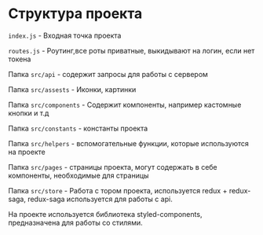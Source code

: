 # Структура проекта

`index.js` - Входная точка проекта

`routes.js` - Роутинг,все роты приватные, выкидывают на логин, если нет токена

Папка `src/api` - содержит запросы для работы с сервером

Папка `src/assests` - Иконки, картинки

Папка `src/components` - Содержит компоненты, например кастомные кнопки и т.д

Папка `src/constants` - константы проекта

Папка `src/helpers` - вспомогательные функции, которые используются на проекте

Папка `src/pages` - страницы проекта, могут содержать в себе компоненты, необходимые для страницы

Папка `src/store` - Работа с тором проекта, используется redux + redux-saga, redux-saga используется для работы с api.

На проекте используется библиотека styled-components, предназначена для работы со стилями.
